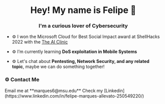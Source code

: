 <h1 align="center">Hey! My name is Felipe 👾</h1>
<h3 align="center">I'm a curious lover of Cybersecurity</h3>

- ⚙️ I won the Microsoft Cloud for Best Social Impact award at ShellHacks 2022 with the [The AI Clinic](https://github.com/Y0uk1tsun3/diagnosis_app)

- ⚙️ I’m currently learning **DoS exploitation in Mobile Systems**

- ⚙️ Let's chat about **Pentesting, Network Security, and any related topic**, maybe we can do something together!

<h3 align="Left">⚙️ Contact Me </h3>
Email me at **marques6@msu.edu**    
Check my [Linkedin](https://www.linkedin.com/in/felipe-marques-allevato-250549220/)
